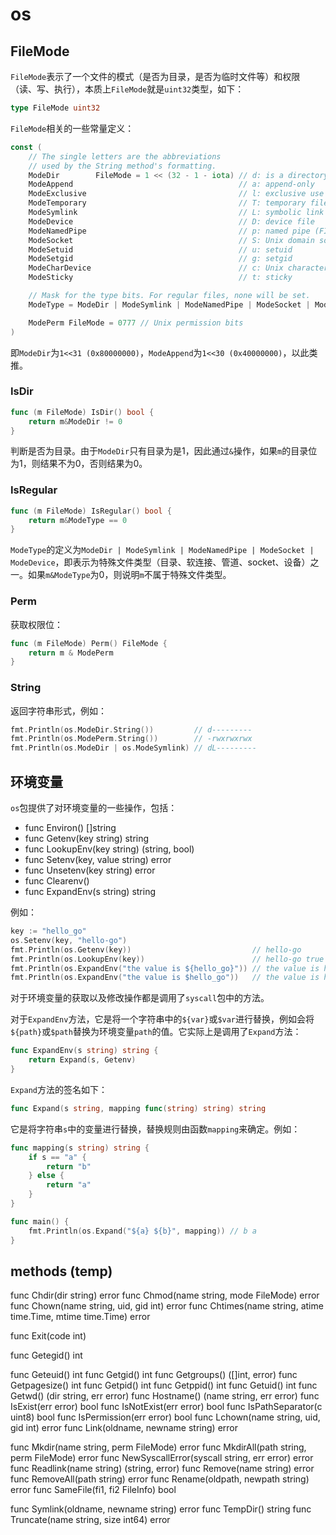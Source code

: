 # os

## FileMode

`FileMode`表示了一个文件的模式（是否为目录，是否为临时文件等）和权限（读、写、执行），本质上`FileMode`就是`uint32`类型，如下：

```go
type FileMode uint32
```

`FileMode`相关的一些常量定义：

```go
const (
    // The single letters are the abbreviations
    // used by the String method's formatting.
    ModeDir        FileMode = 1 << (32 - 1 - iota) // d: is a directory
    ModeAppend                                     // a: append-only
    ModeExclusive                                  // l: exclusive use
    ModeTemporary                                  // T: temporary file (not backed up)
    ModeSymlink                                    // L: symbolic link
    ModeDevice                                     // D: device file
    ModeNamedPipe                                  // p: named pipe (FIFO)
    ModeSocket                                     // S: Unix domain socket
    ModeSetuid                                     // u: setuid
    ModeSetgid                                     // g: setgid
    ModeCharDevice                                 // c: Unix character device, when ModeDevice is set
    ModeSticky                                     // t: sticky

    // Mask for the type bits. For regular files, none will be set.
    ModeType = ModeDir | ModeSymlink | ModeNamedPipe | ModeSocket | ModeDevice

    ModePerm FileMode = 0777 // Unix permission bits
)
```

即`ModeDir`为`1<<31 (0x80000000)`，`ModeAppend`为`1<<30 (0x40000000)`，以此类推。

### IsDir

```go
func (m FileMode) IsDir() bool {
    return m&ModeDir != 0
}
```

判断是否为目录。由于`ModeDir`只有目录为是1，因此通过`&`操作，如果`m`的目录位为1，则结果不为0，否则结果为0。

### IsRegular

```go
func (m FileMode) IsRegular() bool {
    return m&ModeType == 0
}
```

`ModeType`的定义为`ModeDir | ModeSymlink | ModeNamedPipe | ModeSocket | ModeDevice`，即表示为特殊文件类型（目录、软连接、管道、socket、设备）之一。如果`m&ModeType`为0，则说明`m`不属于特殊文件类型。

### Perm

获取权限位：

```go
func (m FileMode) Perm() FileMode {
    return m & ModePerm
}
```

### String

返回字符串形式，例如：

```go
fmt.Println(os.ModeDir.String())         // d---------
fmt.Println(os.ModePerm.String())        // -rwxrwxrwx
fmt.Println(os.ModeDir | os.ModeSymlink) // dL---------
```

## 环境变量

`os`包提供了对环境变量的一些操作，包括：

- func Environ() []string
- func Getenv(key string) string
- func LookupEnv(key string) (string, bool)
- func Setenv(key, value string) error
- func Unsetenv(key string) error
- func Clearenv()
- func ExpandEnv(s string) string

例如：

```go
key := "hello_go"
os.Setenv(key, "hello-go")
fmt.Println(os.Getenv(key))                           // hello-go
fmt.Println(os.LookupEnv(key))                        // hello-go true
fmt.Println(os.ExpandEnv("the value is ${hello_go}")) // the value is hello-go
fmt.Println(os.ExpandEnv("the value is $hello_go"))   // the value is hello-go
```

对于环境变量的获取以及修改操作都是调用了`syscall`包中的方法。

对于`ExpandEnv`方法，它是将一个字符串中的`${var}`或`$var`进行替换，例如会将`${path}`或`$path`替换为环境变量`path`的值。它实际上是调用了`Expand`方法：

```go
func ExpandEnv(s string) string {
    return Expand(s, Getenv)
}
```

`Expand`方法的签名如下：

```go
func Expand(s string, mapping func(string) string) string
```

它是将字符串`s`中的变量进行替换，替换规则由函数`mapping`来确定。例如：

```go
func mapping(s string) string {
    if s == "a" {
        return "b"
    } else {
        return "a"
    }
}

func main() {
    fmt.Println(os.Expand("${a} ${b}", mapping)) // b a
}
```

## methods (temp)

func Chdir(dir string) error
func Chmod(name string, mode FileMode) error
func Chown(name string, uid, gid int) error
func Chtimes(name string, atime time.Time, mtime time.Time) error


func Exit(code int)


func Getegid() int

func Geteuid() int
func Getgid() int
func Getgroups() ([]int, error)
func Getpagesize() int
func Getpid() int
func Getppid() int
func Getuid() int
func Getwd() (dir string, err error)
func Hostname() (name string, err error)
func IsExist(err error) bool
func IsNotExist(err error) bool
func IsPathSeparator(c uint8) bool
func IsPermission(err error) bool
func Lchown(name string, uid, gid int) error
func Link(oldname, newname string) error

func Mkdir(name string, perm FileMode) error
func MkdirAll(path string, perm FileMode) error
func NewSyscallError(syscall string, err error) error
func Readlink(name string) (string, error)
func Remove(name string) error
func RemoveAll(path string) error
func Rename(oldpath, newpath string) error
func SameFile(fi1, fi2 FileInfo) bool

func Symlink(oldname, newname string) error
func TempDir() string
func Truncate(name string, size int64) error

